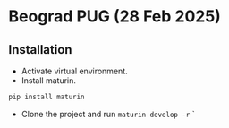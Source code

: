 # Beograd PUG (28 Feb 2025)
## Installation

- Activate virtual environment.
- Install maturin.
```sh
pip install maturin
```
- Clone the project and run `maturin develop -r`
`
